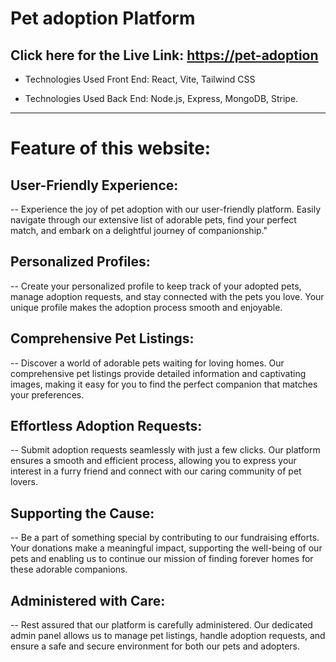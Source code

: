 # Pet adoption Platform

## Click here for the Live Link: [https://pet-adoption](https://pet-adoption-2236d.web.app)

- Technologies Used Front End: React, Vite, Tailwind CSS 

- Technologies Used Back End: Node.js, Express, MongoDB, Stripe.


----------------------------------------------------------------------------------------------------

# Feature of this website:

##  User-Friendly Experience:
-- Experience the joy of pet adoption with our user-friendly platform. Easily navigate through our extensive list of adorable pets, find your perfect match, and embark on a delightful journey of companionship."

##  Personalized Profiles:
-- Create your personalized profile to keep track of your adopted pets, manage adoption requests, and stay connected with the pets you love. Your unique profile makes the adoption process smooth and enjoyable.

##  Comprehensive Pet Listings:
-- Discover a world of adorable pets waiting for loving homes. Our comprehensive pet listings provide detailed information and captivating images, making it easy for you to find the perfect companion that matches your preferences.

##  Effortless Adoption Requests:
-- Submit adoption requests seamlessly with just a few clicks. Our platform ensures a smooth and efficient process, allowing you to express your interest in a furry friend and connect with our caring community of pet lovers.

##  Supporting the Cause:
-- Be a part of something special by contributing to our fundraising efforts. Your donations make a meaningful impact, supporting the well-being of our pets and enabling us to continue our mission of finding forever homes for these adorable companions.

##  Administered with Care:
-- Rest assured that our platform is carefully administered. Our dedicated admin panel allows us to manage pet listings, handle adoption requests, and ensure a safe and secure environment for both our pets and adopters.
